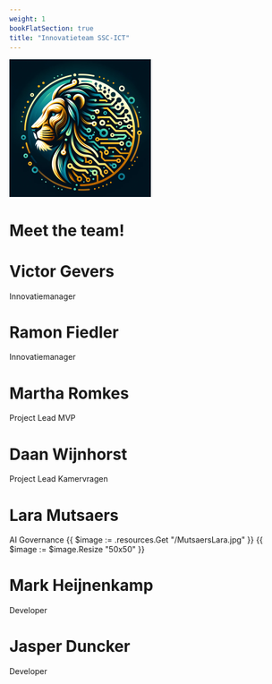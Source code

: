 ```yaml
---
weight: 1
bookFlatSection: true
title: "Innovatieteam SSC-ICT"
---
```


![logo](/LL-logo.png)
# Meet the team!

# Victor Gevers
Innovatiemanager 

# Ramon Fiedler
Innovatiemanager

# Martha Romkes
Project Lead MVP

# Daan Wijnhorst 
Project Lead Kamervragen

# Lara Mutsaers
AI Governance 
{{ $image := .resources.Get "/MutsaersLara.jpg" }}
{{ $image := $image.Resize "50x50" }}

# Mark Heijnenkamp
Developer

# Jasper Duncker
Developer

